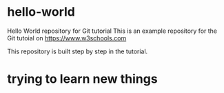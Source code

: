 # hello-world
Hello World repository for Git tutorial
This is an example repository for the Git tutoial on https://www.w3schools.com

This repository is built step by step in the tutorial.
# trying to learn new things

